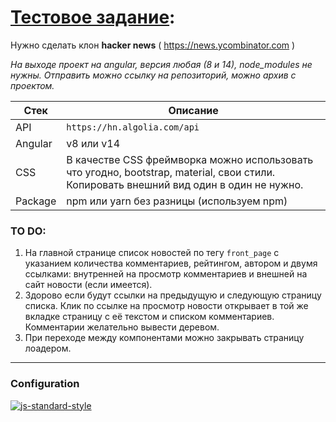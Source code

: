 # [Тестовое задание](https://dmitiy.github.io/angular-test-clone-news/):

Нужно сделать клон **hacker news** ( https://news.ycombinator.com )

*На выходе проект на angular, версия любая (8 и 14), node_modules не нужны.
Отправить можно ссылку на репозиторий, можно архив с проектом.*

| Стек | Описание |
| ----------- | ----------- |
| API | `https://hn.algolia.com/api` |
| Angular | v8 или v14 |
| CSS | В качестве CSS фреймворка можно использовать что угодно, bootstrap, material, свои стили. Копировать внешний вид один в один не нужно. |
| Package | npm или yarn без разницы (используем npm)  |


### TO DO:

1. На главной странице список новостей по тегу `front_page` с указанием количества комментариев, рейтингом, автором и двумя ссылками: внутренней на просмотр комментариев и внешней на сайт новости (если имеется).
2. Здорово если будут ссылки на предыдущую и следующую страницу списка. Клик по ссылке на просмотр новости открывает в той же вкладке страницу с её текстом и списком комментариев. Комментарии желательно вывести деревом.
3. При переходе между компонентами можно закрывать страницу лоадером.

---
### Configuration

[![js-standard-style](https://img.shields.io/badge/code%20style-standard-brightgreen.svg)](http://standardjs.com)


  